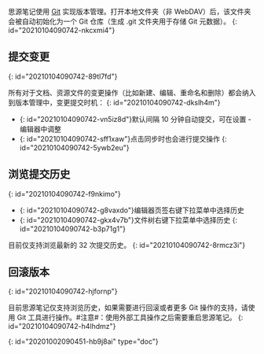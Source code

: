 思源笔记使用 [Git](https://git-scm.com/) 实现版本管理。打开本地文件夹（非 WebDAV）后，该文件夹会被自动初始化为一个 Git 仓库（生成 .git 文件夹用于存储 Git 元数据）。
{: id="20210104090742-nkcxmi4"}

## 提交变更
{: id="20210104090742-89tl7fd"}

所有对于文档、资源文件的变更操作（比如新建、编辑、重命名和删除）都会纳入到版本管理中，变更提交时机：
{: id="20210104090742-dkslh4m"}

* {: id="20210104090742-vn5iz8d"}默认间隔 10 分钟自动提交，可在设置 - 编辑器中调整
* {: id="20210104090742-sff1xaw"}点击同步时也会进行提交操作
{: id="20210104090742-5ywb2eu"}

## 浏览提交历史
{: id="20210104090742-f9nkimo"}

* {: id="20210104090742-g8vaxdo"}编辑器页签右键下拉菜单中选择历史
* {: id="20210104090742-gkx4v7b"}文件树右键下拉菜单中选择历史
{: id="20210104090742-b3p71g1"}

目前仅支持浏览最新的 32 次提交历史。
{: id="20210104090742-8rmcz3i"}

## 回滚版本
{: id="20210104090742-hjfornp"}

目前思源笔记仅支持浏览历史，如果需要进行回滚或者更多 Git 操作的支持，请使用 Git 工具进行操作。#注意#：使用外部工具操作之后需要重启思源笔记。
{: id="20210104090742-h4lhdmz"}


{: id="20201002090451-hb9j8ai" type="doc"}
